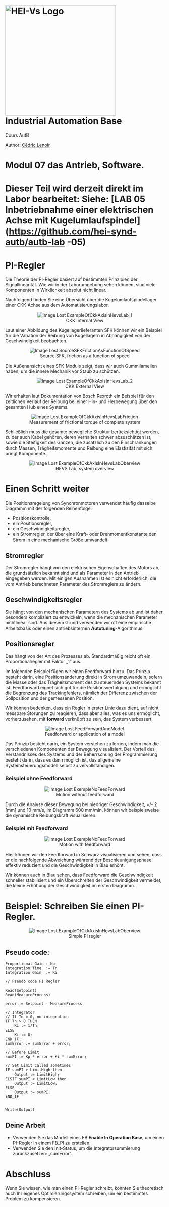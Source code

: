 <h1 align="left">
  <br>
  <img src="./img/hei-en.png" alt="HEI-Vs Logo" width="350">
  <br>
  Industrial Automation Base
  <br>
</h1>

Cours AutB

Author: [Cédric Lenoir](mailto:cedric.lenoir@hevs.ch)

# Modul 07 das Antrieb, Software.

# Dieser Teil wird derzeit direkt im Labor bearbeitet: Siehe: [LAB 05 Inbetriebnahme einer elektrischen Achse mit Kugelumlaufspindel](https://github.com/hei-synd-autb/autb-lab -05)

# PI-Regler
Die Theorie der PI-Regler basiert auf bestimmten Prinzipien der Signallinearität. Wie wir in der Laborumgebung sehen können, sind viele Komponenten in Wirklichkeit absolut nicht linear.

Nachfolgend finden Sie eine Übersicht über die Kugelumlaufspindellager einer CKK-Achse aus dem Automatisierungslabor.

<figure align="center">
    <img src="./SpeedRegulation/ExampleOfCkkAxisInHevsLab_1.png"
         alt="Image Lost ExampleOfCkkAxisInHevsLab_1">
    <figcaption>CKK Internal View</figcaption>
</figure>


Laut einer Abbildung des Kugellagerlieferanten SFK können wir ein Beispiel für die Variation der Reibung von Kugellagern in Abhängigkeit von der Geschwindigkeit beobachten.

<figure align="center">
    <img src="./SpeedRegulation/SourceSFKFrictionAsFunctionOfSpeed.png"
         alt="Image Lost SourceSFKFrictionAsFunctionOfSpeed">
    <figcaption>Source SFK, friction as a function of speed</figcaption>
</figure>

Die Außenansicht eines SFK-Moduls zeigt, dass wir auch Gummilamellen haben, um die innere Mechanik vor Staub zu schützen.

<figure align="center">
    <img src="./SpeedRegulation/ExampleOfCkkAxisInHevsLab_2.png"
         alt="Image Lost ExampleOfCkkAxisInHevsLab_2">
    <figcaption>CKK External View</figcaption>
</figure>

Wir erhalten laut Dokumentation von Bosch Rexroth ein Beispiel für den zeitlichen Verlauf der Reibung bei einer Hin- und Herbewegung über den gesamten Hub eines Systems.

<figure align="center">
    <img src="./SpeedRegulation/ExampleOfCkkAxisInHevsLabFriction.png"
         alt="Image Lost ExampleOfCkkAxisInHevsLabFriction">
    <figcaption>Measurement of frictional torque of complete system</figcaption>
</figure>

Schließlich muss die gesamte bewegliche Struktur berücksichtigt werden, zu der auch Kabel gehören, deren Verhalten schwer abzuschätzen ist, sowie die Steifigkeit des Ganzen, die zusätzlich zu den Einschränkungen durch Massen, Trägheitsmomente und Reibung eine Elastizität mit sich bringt Komponente.

<figure align="center">
    <img src="./SpeedRegulation/ExampleOfCkkAxisInHevsLabOberview.jpg"
         alt="Image Lost ExampleOfCkkAxisInHevsLabOberview">
    <figcaption>HEVS Lab, system overview</figcaption>
</figure>

# Einen Schritt weiter
Die Positionsregelung von Synchronmotoren verwendet häufig dasselbe Diagramm mit der folgenden Reihenfolge:
- Positionskontrolle,
- ein Positionsregler,
- ein Geschwindigkeitsregler,
- ein Stromregler, der über eine Kraft- oder Drehmomentkonstante den Strom in eine mechanische Größe umwandelt.

## Stromregler
Der Stromregler hängt von den elektrischen Eigenschaften des Motors ab, die grundsätzlich bekannt sind und als Parameter in den Antrieb eingegeben werden. Mit einigen Ausnahmen ist es nicht erforderlich, die vom Antrieb berechneten Parameter des Stromreglers zu ändern.

## Geschwindigkeitsregler
Sie hängt von den mechanischen Parametern des Systems ab und ist daher besonders kompliziert zu entwickeln, wenn die mechanischen Parameter nichtlinear sind. Aus diesem Grund verwenden wir oft eine empirische Arbeitsbasis oder einen antriebsinternen **Autotuning**-Algorithmus.

## Positionsregler
Das hängt von der Art des Prozesses ab. Standardmäßig reicht oft ein Proportionalregler mit Faktor „1“ aus.

Im folgenden Beispiel fügen wir einen Feedforward hinzu.
Das Prinzip besteht darin, eine Positionsänderung direkt in Strom umzuwandeln, sofern die Masse oder das Trägheitsmoment des zu steuernden Systems bekannt ist. Feedforward eignet sich gut für die Positionsverfolgung und ermöglicht die Begrenzung des Trackingfehlers, nämlich der Differenz zwischen der Sollposition und der gemessenen Position.

Wir können bedenken, dass ein Regler in erster Linie dazu dient, auf nicht messbare Störungen zu reagieren, dass aber alles, was es uns ermöglicht, vorherzusehen, mit **forward** verknüpft zu sein, das System verbessert.

<figure align="center">
    <img src="./SpeedRegulation/FeedForwardAndModel.png"
         alt="Image Lost FeedForwardAndModel">
    <figcaption>Feedforward or application of a model</figcaption>
</figure>

Das Prinzip besteht darin, ein System verstehen zu lernen, indem man die verschiedenen Komponenten der Bewegung visualisiert. Der Vorteil des Verständnisses des Systems und der Beherrschung der Programmierung besteht darin, dass es dann möglich ist, das allgemeine Systemsteuerungsmodell selbst zu vervollständigen.

### Beispiel **ohne** Feedforward
<figure align="center">
    <img src="./SpeedRegulation/ExempleNoFeedForward.png"
         alt="Image Lost ExempleNoFeedForward">
    <figcaption>Motion without feedforward</figcaption>
</figure>

Durch die Analyse dieser Bewegung bei niedriger Geschwindigkeit, +/- 2 [mm] und 10 mm/s, im Diagramm 600 mm/min, können wir beispielsweise die dynamische Reibungskraft visualisieren.

### Beispiel **mit** Feedforward
<figure align="center">
    <img src="./SpeedRegulation/ExempleWithFeedForward.png"
         alt="Image Lost ExempleNoFeedForward">
    <figcaption>Motion with feedforward</figcaption>
</figure>

Hier können wir den Feedforward in Schwarz visualisieren und sehen, dass er die nachfolgende Abweichung während der Beschleunigungsphase effektiv reduziert und die Geschwindigkeit in Blau erhöht.

Wir können auch in Blau sehen, dass Feedforward die Geschwindigkeit schneller stabilisiert und ein Überschreiten der Geschwindigkeit vermeidet, die kleine Erhöhung der Geschwindigkeit im ersten Diagramm.

# Beispiel: Schreiben Sie einen PI-Regler.

<figure align="center">
    <img src="./SpeedRegulation/SimpleExampleOfPiController.png"
         alt="Image Lost ExampleOfCkkAxisInHevsLabOberview">
    <figcaption>Simple PI regler</figcaption>
</figure>


## Pseudo code:
```iecst
Proportional Gain : Kp
Integration Time  := Tn
Integration Gain  := Ki

// Pseudo code PI Regler

Read(Setpoint)
Read(MeasureProcess)

error := Setpoint - MeasureProcess

// Integrator
// If Tn = 0, no integration
IF Tn > 0 THEN
	Ki := 1/Tn;
ELSE
	Ki := 0;
END_IF;
sumError := sumError + error;

// Before Limit
sumPI := Kp * error + Ki * sumError;

// Set Limit called sometimes 
IF sumPI > LimitHigh then
	Output := LimitHigh;
ELSIF sumPI < LimitLow then
	Output := LimitLow;	
ELSE
	Output := sumPI;
END_IF


Write(Output)
```

## Deine Arbeit
- Verwenden Sie das Modell eines FB **Enable In Operation Base**, um einen PI-Regler in einem FB_PI zu erstellen.
- Verwenden Sie den Init-Status, um die Integratorsummierung zurückzusetzen: „sumError“.

# Abschluss
Wenn Sie wissen, wie man einen PI-Regler schreibt, könnten Sie theoretisch auch Ihr eigenes Optimierungssystem schreiben, um ein bestimmtes Problem zu kompensieren.